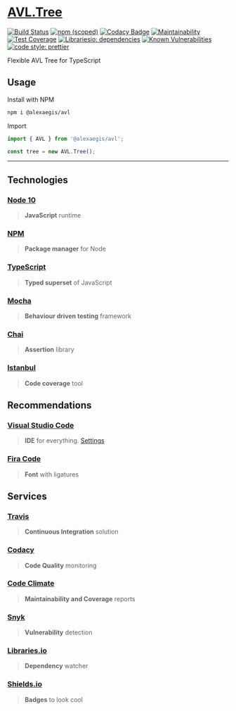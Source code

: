 # [AVL.Tree](https://en.wikipedia.org/wiki/AVL_tree)

[![Build Status](https://travis-ci.com/AlexAegis/avl.svg?branch=master)](https://travis-ci.com/AlexAegis/avl) [![npm (scoped)](https://img.shields.io/npm/v/@alexaegis/avl.svg?style=popout)](https://www.npmjs.com/package/@alexaegis/avl) [![Codacy Badge](https://api.codacy.com/project/badge/Grade/35d7fb5b31c9407094abf49fc445cc48)](https://www.codacy.com/app/AlexAegis/avl?utm_source=github.com&utm_medium=referral&utm_content=AlexAegis/avl&utm_campaign=Badge_Grade) [![Maintainability](https://api.codeclimate.com/v1/badges/35161dd7d57e3759381a/maintainability)](https://codeclimate.com/github/AlexAegis/avl/maintainability) [![Test Coverage](https://api.codeclimate.com/v1/badges/35161dd7d57e3759381a/test_coverage)](https://codeclimate.com/github/AlexAegis/avl/test_coverage) [![Librariesio: dependencies](https://img.shields.io/librariesio/github/AlexAegis/avl.svg?style=popout)](https://libraries.io/github/AlexAegis/avl) [![Known Vulnerabilities](https://snyk.io/test/github/AlexAegis/avl/badge.svg?targetFile=package.json)](https://snyk.io/test/github/AlexAegis/avl?targetFile=package.json) [![code style: prettier](https://img.shields.io/badge/code_style-prettier-ff69b4.svg)](https://github.com/prettier/prettier)

Flexible AVL Tree for TypeScript

## Usage

Install with NPM

```bash
npm i @alexaegis/avl
```

Import

```TypeScript
import { AVL } from '@alexaegis/avl';

const tree = new AVL.Tree();

```

---

## Technologies

### [Node 10](https://nodejs.org/en/)

> **JavaScript** runtime

### [NPM](https://www.npmjs.com/)

> **Package manager** for Node

### [TypeScript](https://www.typescriptlang.org/)

> **Typed superset** of JavaScript

### [Mocha](https://mochajs.org/)

> **Behaviour driven testing** framework

### [Chai](https://www.chaijs.com/)

> **Assertion** library

### [Istanbul](https://istanbul.js.org/)

> **Code coverage** tool

## Recommendations

### [Visual Studio Code](https://code.visualstudio.com/)

> **IDE** for everything. [Settings](./.vscode/)

### [Fira Code](https://github.com/tonsky/FiraCode)

> **Font** with ligatures

## Services

### [Travis](https://travis-ci.com/)

> **Continuous Integration** solution

### [Codacy](https://codacy.com/)

> **Code Quality** monitoring

### [Code Climate](https://codeclimate.com/)

> **Maintainability and Coverage** reports

### [Snyk](https://snyk.io/)

> **Vulnerability** detection

### [Libraries.io](https://libraries.io/)

> **Dependency** watcher

### [Shields.io](https://shields.io/#/)

> **Badges** to look cool
